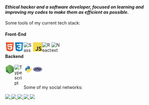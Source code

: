 <h4><em> Ethical hacker and a software developer, focused on learning and improving my codes to make them as efficient as possible. </em></h4>
<div align="left">
Some tools of my current tech stack:
   <h4>Front-End</h4>
    <img alt="HTML" src="https://raw.githubusercontent.com/devicons/devicon/master/icons/html5/html5-original.svg" style="max-width:100%;" width="30px" align="left">
    <img alt="CSS3" src="https://raw.githubusercontent.com/devicons/devicon/master/icons/css3/css3-original.svg" style="max-width:100%;" width="30px" align="left">
    <img alt="Sass" src="https://cdn.jsdelivr.net/gh/devicons/devicon/icons/sass/sass-original.svg" style="max-width:100%;" width="30px" align="left">
    <img alt="JavaScript" src="https://raw.githubusercontent.com/github/explore/80688e429a7d4ef2fca1e82350fe8e3517d3494d/topics/javascript/javascript.png" style="max-width:100%;" width="30px" align="left">
    <img alt="React" src="https://cdn.jsdelivr.net/gh/devicons/devicon/icons/react/react-original.svg" style="max-width:100%;" width="30px" align="left">
    <img alt="Next" src="https://cdn.jsdelivr.net/gh/devicons/devicon/icons/nextjs/nextjs-original.svg" style="max-width:100%;" width="30px" align="left">
    <br>
   <h4>Backend</h4>
    <img alt="Node" src="https://raw.githubusercontent.com/github/explore/80688e429a7d4ef2fca1e82350fe8e3517d3494d/topics/nodejs/nodejs.png" style="max-width:100%;" width="30px" align="left">
    <img alt="Typescript" src="https://cdn.jsdelivr.net/gh/devicons/devicon/icons/typescript/typescript-original.svg" style="max-width:100%;" width="30px" align="left">
    <img alt="PHP" src="https://raw.githubusercontent.com/github/explore/80688e429a7d4ef2fca1e82350fe8e3517d3494d/topics/python/python.png" style="max-width:100%;" width="30px" align="left">
    <img alt="PHP" src="https://raw.githubusercontent.com/github/explore/80688e429a7d4ef2fca1e82350fe8e3517d3494d/topics/php/php.png" style="max-width:100%;" width="30px" align="left">
</div>
<br>
<br>
<br>
<div>
<p> Some of my social networks: </p>
   <a href="https://instagram.com/devilishyouth">
      <img src="https://img.shields.io/badge/-Instagram-BD2A5F?style=flat-square&labelColor=BD2A5F&logo=instagram&logoColor=white">
   </a>
   <a href="https://linkedin.com/securityn1colas">
      <img src="https://img.shields.io/badge/-LinkedIn-blue?style=flat-square&logo=Linkedin&logoColor=white">
   </a>
   <a href="https://hackerone.com/wh1sky?type=user">
      <img src="https://img.shields.io/badge/Hackerone-0A0A0A.svg?&style=flat-square&logo=hackerone&logoColor=white">
   </a>
   <a href="https://steamcommunity.com/id/satanking">
      <img src="https://img.shields.io/badge/Steam-1b2838.svg?&style=flat-square&logo=steam&logoColor=white">
   </a>
   <a href="https://satanshy.com/xv">
      <img src="https://img.shields.io/badge/Website-000000.svg?&style=flat-square&logo=wordpress&logoColor=white">
   </a>
</div>
